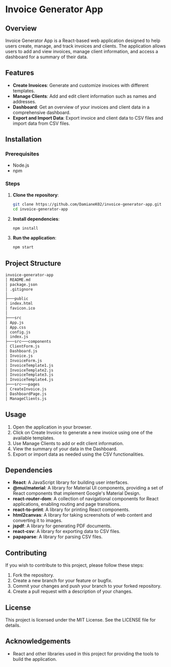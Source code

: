 # Invoice Generator App

## Overview
Invoice Generator App is a React-based web application designed to help users create, manage, and track invoices and clients. The application allows users to add and view invoices, manage client information, and access a dashboard for a summary of their data.

## Features
- **Create Invoices**: Generate and customize invoices with different templates.
- **Manage Clients**: Add and edit client information such as names and addresses.
- **Dashboard**: Get an overview of your invoices and client data in a comprehensive dashboard.
- **Export and Import Data**: Export invoice and client data to CSV files and import data from CSV files.

## Installation

### Prerequisites
- Node.js
- npm

### Steps
1. **Clone the repository**:
    ```bash
    git clone https://github.com/DamianeK02/invoice-generator-app.git
    cd invoice-generator-app
    ```

2. **Install dependencies**:
    ```bash
    npm install
    ```

3. **Run the application**:
    ```bash
    npm start
    ```

## Project Structure
```bash
invoice-generator-app
│ README.md
│ package.json
│ .gitignore
│
├───public
│ index.html
│ favicon.ico
│
├───src
│ App.js
│ App.css
│ config.js
│ index.js
├───src───components
│ ClientForm.js
│ Dashboard.js
│ Invoice.js
│ InvoiceForm.js
│ InvoiceTemplate1.js
│ InvoiceTemplate2.js
│ InvoiceTemplate3.js
│ InvoiceTemplate4.js
├───src───pages
│ CreateInvoice.js
│ DashboardPage.js
│ ManageClients.js
```

## Usage
1. Open the application in your browser.
2. Click on Create Invoice to generate a new invoice using one of the available templates.
3. Use Manage Clients to add or edit client information.
4. View the summary of your data in the Dashboard.
5. Export or import data as needed using the CSV functionalities.

## Dependencies
- **React**: A JavaScript library for building user interfaces.
- **@mui/material**: A library for Material UI components, providing a set of React components that implement Google's Material Design.
- **react-router-dom**: A collection of navigational components for React applications, enabling routing and page transitions.
- **react-to-print**: A library for printing React components.
- **html2canvas**: A library for taking screenshots of web content and converting it to images.
- **jspdf**: A library for generating PDF documents.
- **react-csv**: A library for exporting data to CSV files.
- **papaparse**: A library for parsing CSV files.

## Contributing
If you wish to contribute to this project, please follow these steps:
1. Fork the repository.
2. Create a new branch for your feature or bugfix.
3. Commit your changes and push your branch to your forked repository.
4. Create a pull request with a description of your changes.

## License
This project is licensed under the MIT License. See the LICENSE file for details.

## Acknowledgements
- React and other libraries used in this project for providing the tools to build the application.
